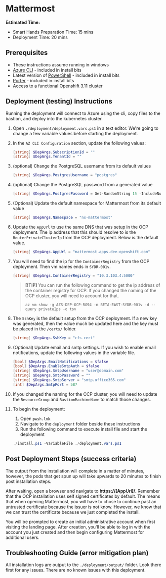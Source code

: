 # Mattermost

**Estimated Time:**

* Smart Hands Preparation Time: 15 mins
* Deployment Time: 20 mins

## Prerequisites

* These instructions assume running in windows
* [Azure CLI](https://docs.microsoft.com/en-us/cli/azure/install-azure-cli?view=azure-cli-latest) - included in install bits
* Latest version of [PowerShell](https://docs.microsoft.com/en-us/powershell/scripting/install/installing-powershell?view=powershell-7) - included in install bits
* [Porter](https://porter.sh) - included in install bits
* Access to a functional Openshift 3.11 cluster

## Deployment (testing) Instructions

Running the deployment will connect to Azure using the cli, copy files to the bastion, and deploy into the kubernetes cluster.

1. Open `./deployment/deployment.vars.ps1` in a text editor. We're going to change a few variable values before starting the deployment.

1. In the `AZ CLI Configuration` section, update the following values:

    ```powershell
    [string] $DepArgs.SubscriptionId = ""
    [string] $DepArgs.TenantId = ""
    ```

1. (optional) Change the PostgreSQL username from its default values

    ```powershell
    [string] $DepArgs.PostgresUsername = "postgres"
    ```

1. (optional) Change the PostgreSQL password from a generated value

    ```powershell
    [string] $DepArgs.PostgresPassword = Get-RandomString 15 -IncludeNumber
    ```

1. (Optional) Update the default namespace for Mattermost from its default value

    ```powershell
    [string] $DepArgs.Namespace = "ns-mattermost"
    ```

1. Update the `AppUrl` to use the same DNS that was setup in the OCP deployment. The ip address that this should resolve to is the `RouterPrivateClusterIp` from the OCP deployment. Below is the default value.

    ```powershell
    [string] $DepArgs.AppUrl = "mattermost.apps.dev-openshift.com"
    ```

1. You will need to find the ip for the `ContainerRegistry` from the OCP deployment. Then vm names ends in `SYDR-001v`.

    ```powershell
    [string] $DepArgs.ContainerRegistry = "10.3.103.4:5000"
    ```

    > **[!TIP]**
    > You can run the following command to get the ip address of the container registry for OCP. If you changed the naming of the OCP cluster, you will need to account for that.
    >
    > `az vm show -g AZS-DEP-OCP-RG94 -n BETA-EAST-SYDR-001v -d --query privateIps -o tsv`

1. The `SshKey` is the default setup from the OCP deployment. If a new key was generated, then the value much be updated here and the key must be placed in the `/certs/` folder.

    ```powershell
    [string] $DepArgs.SshKey = "cfs-cert"
    ```

1. (Optional) Update email and smtp settings.  If you wish to enable email notifications, update the following values in the variable file.

    ```powershell
    [bool] $DepArgs.EmailNotifications = $false
    [bool] $DepArgs.EnableSmtpAuth = $false
    [string] $DepArgs.SmtpUsername = "user@domain.com"
    [string] $DepArgs.SmtpPassword = ""
    [string] $DepArgs.SmtpServer = "smtp.office365.com"
    [int] $DepArgs.SmtpPort = 587
    ```

1. If you changed the naming for the OCP cluster, you will need to update the `ResourceGroup` and `BastionMachineName` to match those changes.

1. To begin the deployment:
    1. Open `pwsh.lnk`
    1. Navigate to the `deployment` folder beside these instructions
    1. Run the following command to execute install file and start the deployment

    ```powershell
    ./install.ps1 -VariableFile ./deployment.vars.ps1
    ```

## Post Deployment Steps (success criteria)

The output from the installation will complete in a matter of minutes, however, the pods that get spun up will take upwards to 20 minutes to finish post installation steps.

After waiting, open a browser and navigate to **https://[AppUrl]/**. Remember that the OCP installation uses self signed certificates by default. The means that when opening Mattermost, you will have to chose to continue past an untrusted certificate because the issuer is not know. However, we know that we can trust the certificate because we just completed the install.

You will be prompted to create an initial administrative account when first visiting the landing page. After creation, you'll be able to log in with the account you just created and then begin configuring Mattermost for additional users.

## Troubleshooting Guide (error mitigation plan)

All installation logs are output to the `./deployment/output/` folder. Look there first for any issues. There are no known issues with this deployment.
